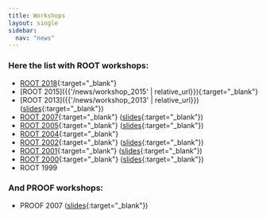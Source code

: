 ```yaml
---
title: Workshops
layout: single
sidebar:
  nav: "news"
---
```


### Here the list with ROOT workshops:

*   [ROOT 2018](https://cern.ch/root2018){:target="_blank"}
*   [ROOT 2015]({{'/news/workshop_2015' | relative_url}}){:target="_blank"}
*   [ROOT 2013]({{'/news/workshop_2013' | relative_url}}) ([slides](https://indico.cern.ch/conferenceDisplay.py?confId=217511){:target="_blank"})
*   [ROOT 2007](http://root.cern.ch/root/R2007/Welcome.html){:target="_blank"} ([slides](http://indico.cern.ch/conferenceOtherViews.py?view=standard&confId=13356){:target="_blank"})
*   [ROOT 2005](http://root.cern.ch/root/R2005/Welcome.html){:target="_blank"} ([slides](http://indico.cern.ch/conferenceDisplay.py?confId=a055638){:target="_blank"})
*   [ROOT 2004](https://inspirehep.net/conferences/975993){:target="_blank"}
*   [ROOT 2002](http://root.cern.ch/root/R2002/Welcome.html){:target="_blank"} ([slides](http://root.cern.ch/root/R2002/Program.html){:target="_blank"})
*   [ROOT 2001](http://www-root.fnal.gov/root2001/){:target="_blank"} ([slides](http://www-root.fnal.gov/root2001/R2001Program.html){:target="_blank"})
*   [ROOT 2000](http://root.cern.ch/root/R2000/Welcome.html){:target="_blank"} ([slides](http://root.cern.ch/root/R2000/Program.html){:target="_blank"})
*   ROOT 1999


###  And PROOF workshops:

*   PROOF 2007 ([slides](http://indico.cern.ch/conferenceDisplay.py?confId=23243){:target="_blank"})
